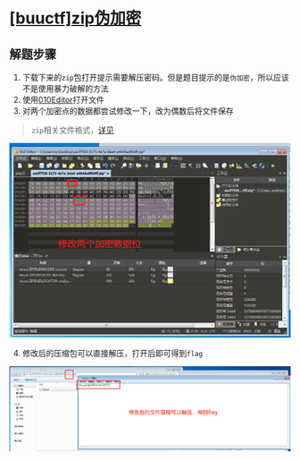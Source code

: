 # [[buuctf]zip伪加密](https://buuoj.cn/challenges#zip%E4%BC%AA%E5%8A%A0%E5%AF%86)

## 解题步骤

1. 下载下来的`zip`包打开提示需要解压密码。但是题目提示的是`伪加密`，所以应该不是使用暴力破解的方法
2. 使用[010Editor](https://github.com/linzqin/CTFWriteUp/blob/master/%E5%B7%A5%E5%85%B7%E4%BD%BF%E7%94%A8/010Editor.md)打开文件
3. 对两个加密点的数据都尝试修改一下，改为偶数后将文件保存   

> `zip`相关文件格式，[详见](https://github.com/linzqin/CTFWriteUp/blob/master/%E9%9B%B6%E7%A2%8E%E7%9A%84%E7%9F%A5%E8%AF%86%E7%82%B9/zip%E6%96%87%E4%BB%B6.md)    

![](./img/zipchange.png)         

4. 修改后的压缩包可以直接解压，打开后即可得到`flag`   

![](./img/zip伪加密flag.png)    
